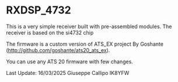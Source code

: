 # RXDSP_4732
This is a very simple receiver built with pre-assembled modules. The receiver is based on the si4732 chip

 The firmware is a custom version of ATS_EX project
 By Goshante  (http://github.com/goshante/ats20_ats_ex).
 
 You can use any ATS 20 firmware with few changes. 

Last Update: 16/03/2025
Giuseppe Callipo IK8YFW
